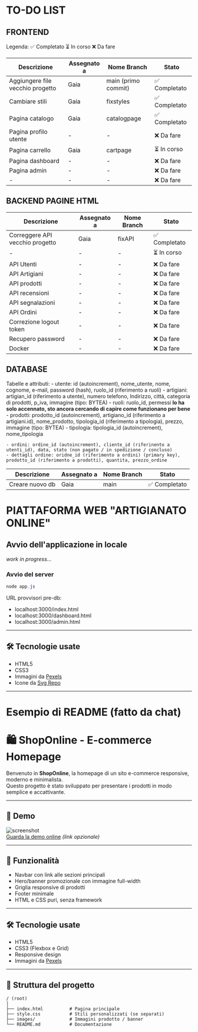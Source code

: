

# TO-DO LIST
## FRONTEND

Legenda:
✅ Completato
⏳ In corso 
❌ Da fare

| Descrizione                                                                 | Assegnato a | Nome Branch | Stato       |
|-----------------------------------------------------------------------------|-----------|-------------|-------------|
| Aggiungere file vecchio progetto         | Gaia         | main (primo commit)           | ✅ Completato |
| Cambiare stili              | Gaia        | fixstyles| ✅ Completato |
| Pagina catalogo             | Gaia         | catalogpage          | ✅ Completato  |
| Pagina profilo utente             | -         | -          | ❌ Da fare   |
| Pagina carrello             | Gaia         | cartpage          | ⏳ In corso    |
| Pagina dashboard             | -         | -          | ❌ Da fare   |
| Pagina admin             | -         | -          | ❌ Da fare   |
| -             | -         | -          | ❌ Da fare   |


## BACKEND PAGINE HTML
| Descrizione                                                                 | Assegnato a | Nome Branch | Stato       |
|-----------------------------------------------------------------------------|-----------|-------------|-------------|
| Correggere API vecchio progetto             | Gaia         | fixAPI          | ✅ Completato   |
| -             | -         | -          | ⏳ In corso   |
| API Utenti             | -         | -          | ❌ Da fare   |
| API Artigiani             | -         | -          | ❌ Da fare   |
| API prodotti             | -         | -          | ❌ Da fare   |
| API recensioni             | -         | -          | ❌ Da fare   |
| API segnalazioni             | -         | -          | ❌ Da fare   |
| API Ordini             | -         | -          | ❌ Da fare   |
| Correzione logout token             | -         | -          | ❌ Da fare   |
| Recupero password             | -         | -          | ❌ Da fare   |
| Docker             | -         | -          | ❌ Da fare   |

## DATABASE

Tabelle e attributi:
    - utente: id (autoincrement), nome_utente, nome, cognome, e-mail, password (hash), ruolo_id (riferimento a ruoli)
    - artigiani: artigian_id (riferimento a utente), numero telefono, Indirizzo, città, categoria di prodotti, p_iva, immagine (tipo: BYTEA)
    - ruoli: ruolo_id, permessi **lo ha solo accennato, sto ancora cercando di capire come funzionano per bene**
    - prodotti: prodotto_id (autoincrement), artigiano_id (riferimento a artigiani.id), nome_prodotto, tipologia_id (riferimento a tipologia), prezzo, immagine (tipo: BYTEA)
    - tipologia: tipologia_id (autoincrement), nome_tipologia

    - ordini: ordine_id (autoincrement), cliente_id (riferinento a utenti_id), data, stato (non pagato / in spedizione / concluso)
    - dettagli ordine: oridne_id (riferimento a ordini) (primary key), prodotto_id (riferimento a prodotti), quantita, prezzo_ordine

| Descrizione                     | Assegnato a | Nome Branch | Stato       |
|---------------------------------|-----------|-------------|-------------|
| Creare nuovo db    | Gaia    | main   |✅ Completato





# PIATTAFORMA WEB "ARTIGIANATO ONLINE"

## Avvio dell'applicazione in locale 

_work in progress..._

### Avvio del server

```powershell
node app.js
```

URL provvisori pre-db: 
 - localhost:3000/index.html
 - localhost:3000/dashboard.html
 - localhost:3000/admin.html

---

## 🛠️ Tecnologie usate

- HTML5
- CSS3
- Immagini da [Pexels](https://www.pexels.com/)
- Icone da [Svg Repo](https://www.svgrepo.com/)

---





# Esempio di README (fatto da chat)

# 🛍️ ShopOnline - E-commerce Homepage

Benvenuto in **ShopOnline**, la homepage di un sito e-commerce responsive, moderno e minimalista.  
Questo progetto è stato sviluppato per presentare i prodotti in modo semplice e accattivante.

---

## 📸 Demo

![screenshot](screenshot.png)  
[Guarda la demo online](#) *(link opzionale)*

---

## 🚀 Funzionalità

- Navbar con link alle sezioni principali
- Hero/banner promozionale con immagine full-width
- Griglia responsive di prodotti
- Footer minimale
- HTML e CSS puri, senza framework

---

## 🛠️ Tecnologie usate

- HTML5
- CSS3 (Flexbox e Grid)
- Responsive design
- Immagini da [Pexels](https://www.pexels.com/)

---

## 📂 Struttura del progetto

```plaintext
/ (root)
│
├── index.html          # Pagina principale
├── style.css           # Stili personalizzati (se separati)
├── images/             # Immagini prodotto / banner
└── README.md           # Documentazione

